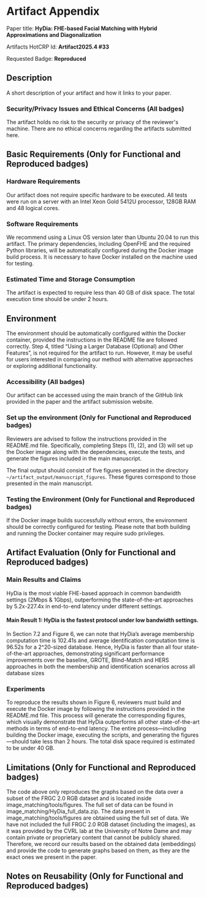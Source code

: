 # Artifact Appendix

Paper title: **HyDia: FHE-based Facial Matching with Hybrid Approximations and Diagonalization**

Artifacts HotCRP Id: **Artifact2025.4 #33** 

Requested Badge: **Reproduced**

## Description
A short description of your artifact and how it links to your paper.

### Security/Privacy Issues and Ethical Concerns (All badges)
The artifact holds no risk to the security or privacy of the reviewer's machine.
There are no ethical concerns regarding the artifacts submitted here.

## Basic Requirements (Only for Functional and Reproduced badges)

### Hardware Requirements
Our artifact does not require specific hardware to be executed. All tests were run on a server with an Intel Xeon Gold 5412U processor, 128GB
RAM and 48 logical cores.


### Software Requirements
We recommend using a Linux OS version later than Ubuntu 20.04 to run this artifact. The primary dependencies, including OpenFHE and the required Python libraries, will be automatically configured during the Docker image build process. It is necessary to have Docker installed on the machine used for testing.


### Estimated Time and Storage Consumption
The artifact is expected to require less than 40 GB of disk space. The total execution time should be under 2 hours.

## Environment 
The environment should be automatically configured within the Docker container, provided the instructions in the README file are followed correctly. Step 4, titled “Using a Larger Database (Optional) and Other Features”, is not required for the artifact to run. However, it may be useful for users interested in comparing our method with alternative approaches or exploring additional functionality.


### Accessibility (All badges)
Our artifact can be accessed using the main branch of the GitHub link provided in the paper and the artifact submission website.


### Set up the environment (Only for Functional and Reproduced badges)
Reviewers are advised to follow the instructions provided in the README.md file. Specifically, completing Steps (1), (2), and (3) will set up the Docker image along with the dependencies, execute the tests, and generate the figures included in the main manuscript.

The final output should consist of five figures generated in the directory ```~/artifact_output/manuscript_figures```. These figures correspond to those presented in the main manuscript.


### Testing the Environment (Only for Functional and Reproduced badges)

If the Docker image builds successfully without errors, the environment should be correctly configured for testing. Please note that both building and running the Docker container may require sudo privileges.


## Artifact Evaluation (Only for Functional and Reproduced badges)

### Main Results and Claims
HyDia is the most viable FHE-based approach in common bandwidth settings (2Mbps & 1Gbps), outperforming the state-of-the-art approaches by 5.2x-227.4x in end-to-end latency under different settings.

#### Main Result 1: HyDia is the fastest protocol under low bandwidth settings.
In Section 7.2 and Figure 6, we can note that HyDia’s average membership computation time is 102.41s and average identification computation time is 96.52s
for a 2^20-sized database. Hence, HyDia is faster than all four state-of-the-art approaches, demonstrating significant performance improvements over the baseline, GROTE, Blind-Match and HERS approaches in both the membership and identification scenarios across all database sizes


### Experiments 
To reproduce the results shown in Figure 6, reviewers must build and execute the Docker image by following the instructions provided in the README.md file. This process will generate the corresponding figures, which visually demonstrate that HyDia outperforms all other state-of-the-art methods in terms of end-to-end latency.
The entire process—including building the Docker image, executing the scripts, and generating the figures—should take less than 2 hours. The total disk space required is estimated to be under 40 GB.


## Limitations (Only for Functional and Reproduced badges)
The code above only reproduces the graphs based on the data over a subset of the FRGC 2.0 RGB dataset and is located inside image_matching/tools/figures. The full set of data can be found in image_matching/HyDia_full_data.zip. The data present in image_matching/tools/figures are obtained using the full set of data. We have not included the full FRGC 2.0 RGB dataset (including the images), as it was provided by the CVRL lab at the University of Notre Dame and may contain private or proprietary content that cannot be publicly shared. Therefore, we record our results based on the obtained data (embeddings) and provide the code to generate graphs based on them, as they are the exact ones we present in the paper.



## Notes on Reusability (Only for Functional and Reproduced badges)
